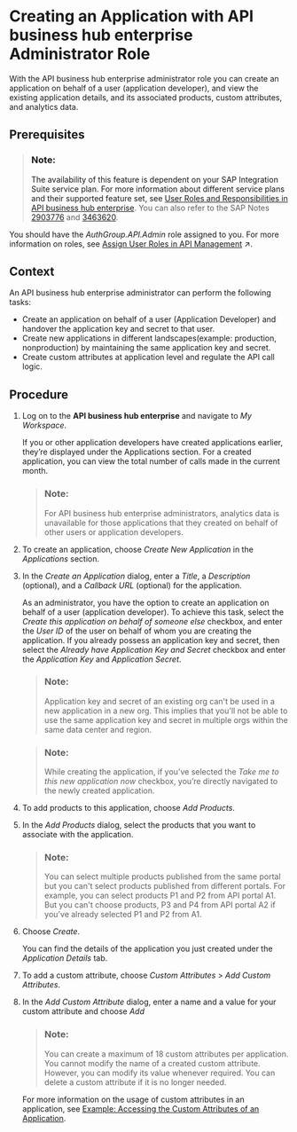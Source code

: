 <!-- loiodf4f777329c744f3a054bddc6011ab6b -->

# Creating an Application with API business hub enterprise Administrator Role

With the API business hub enterprise administrator role you can create an application on behalf of a user \(application developer\), and view the existing application details, and its associated products, custom attributes, and analytics data.



<a name="loiodf4f777329c744f3a054bddc6011ab6b__prereq_ryh_xch_w5b"/>

## Prerequisites

> ### Note:  
> The availability of this feature is dependent on your SAP Integration Suite service plan. For more information about different service plans and their supported feature set, see [User Roles and Responsibilities in API business hub enterprise](user-roles-and-responsibilities-in-api-business-hub-enterprise-54b4607.md). You can also refer to the SAP Notes [2903776](https://help.sap.com/docs/link-disclaimer?site=https%3A%2F%2Fme.sap.com%2Fnotes%2F2903776) and [3463620](https://help.sap.com/docs/link-disclaimer?site=https%3A%2F%2Fme.sap.com%2Fnotes%2F3463620).

You should have the *AuthGroup.API.Admin* role assigned to you. For more information on roles, see [Assign User Roles in API Management](https://help.sap.com/viewer/de4066bb3f9240e3bfbcd5614e18c2f9/Cloud/en-US/911ca5a620e94ab581fa159d76b3b108.html "Use role collections to group together different roles that can be assigned to API Portal and API business hub enterprise users.") :arrow_upper_right:.



## Context

An API business hub enterprise administrator can perform the following tasks:

-   Create an application on behalf of a user \(Application Developer\) and handover the application key and secret to that user.
-   Create new applications in different landscapes\(example: production, nonproduction\) by maintaining the same application key and secret.
-   Create custom attributes at application level and regulate the API call logic.



<a name="loiodf4f777329c744f3a054bddc6011ab6b__steps_wlt_fdh_w5b"/>

## Procedure

1.  Log on to the **API business hub enterprise** and navigate to *My Workspace*.

    If you or other application developers have created applications earlier, they’re displayed under the Applications section. For a created application, you can view the total number of calls made in the current month.

    > ### Note:  
    > For API business hub enterprise administrators, analytics data is unavailable for those applications that they created on behalf of other users or application developers.

2.  To create an application, choose *Create New Application* in the *Applications* section.

3.  In the *Create an Application* dialog, enter a *Title*, a *Description* \(optional\), and a *Callback URL* \(optional\) for the application.

    As an administrator, you have the option to create an application on behalf of a user \(application developer\). To achieve this task, select the *Create this application on behalf of someone else* checkbox, and enter the *User ID* of the user on behalf of whom you are creating the application. If you already possess an application key and secret, then select the *Already have Application Key and Secret* checkbox and enter the *Application Key* and *Application Secret*.

    > ### Note:  
    > Application key and secret of an existing org can't be used in a new application in a new org. This implies that you'll not be able to use the same application key and secret in multiple orgs within the same data center and region.

    > ### Note:  
    > While creating the application, if you’ve selected the *Take me to this new application now* checkbox, you’re directly navigated to the newly created application.

4.  To add products to this application, choose *Add Products*.

5.  In the *Add Products* dialog, select the products that you want to associate with the application.

    > ### Note:  
    > You can select multiple products published from the same portal but you can't select products published from different portals. For example, you can select products P1 and P2 from API portal A1. But you can't choose products, P3 and P4 from API portal A2 if you've already selected P1 and P2 from A1.

6.  Choose *Create*.

    You can find the details of the application you just created under the *Application Details* tab.

7.  To add a custom attribute, choose *Custom Attributes* \> *Add Custom Attributes*.

8.  In the *Add Custom Attribute* dialog, enter a name and a value for your custom attribute and choose *Add*

    > ### Note:  
    > You can create a maximum of 18 custom attributes per application. You cannot modify the name of a created custom attribute. However, you can modify its value whenever required. You can delete a custom attribute if it is no longer needed.

    For more information on the usage of custom attributes in an application, see [Example: Accessing the Custom Attributes of an Application](example-accessing-the-custom-attributes-of-an-application-1cbd94c.md).


